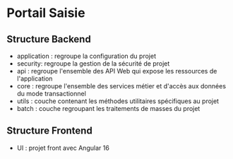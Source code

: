 # Portail Saisie

## Structure Backend

- application : regroupe la configuration du projet
- security: regroupe la gestion de la sécurité de projet
- api : regroupe l'ensemble des API Web qui expose les ressources de l'application
- core : regroupe l'ensemble des services métier et d'accès aux données du mode transactionnel
- utils : couche contenant les méthodes utilitaires spécifiques au projet
- batch : couche regroupant les traitements de masses du projet

## Structure Frontend

- UI : projet front avec Angular 16


